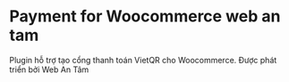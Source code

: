 # Payment for Woocommerce web an tam
Plugin hỗ trợ tạo cổng thanh toán VietQR cho Woocommerce. Được phát triển bởi Web An Tâm
